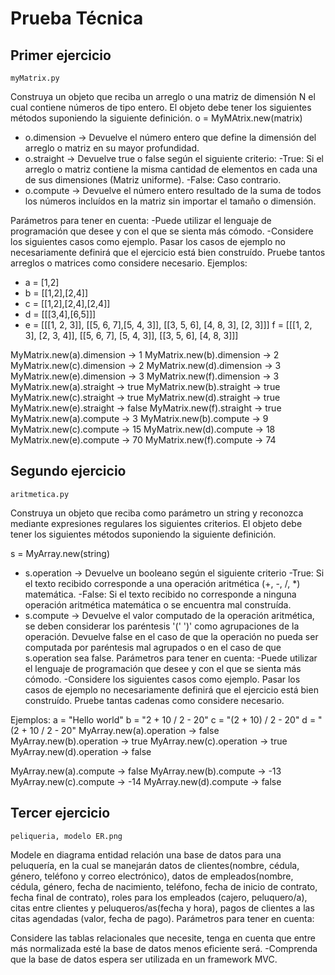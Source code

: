 # Prueba Técnica

## Primer ejercicio
 `myMatrix.py`

Construya un objeto que reciba un arreglo o una matriz de dimensión N el cual contiene
números de tipo entero.
El objeto debe tener los siguientes métodos suponiendo la siguiente definición.
o = MyMAtrix.new(matrix)
- o.dimension -> Devuelve el número entero que define la dimensión del arreglo o
matriz en su mayor profundidad.
- o.straight -> Devuelve true o false según el siguiente criterio: -True: Si el arreglo o
matriz contiene la misma cantidad de elementos en cada una de sus dimensiones
(Matriz uniforme). -False: Caso contrario.
- o.compute -> Devuelve el número entero resultado de la suma de todos los números
incluídos en la matriz sin importar el tamaño o dimensión.

Parámetros para tener en cuenta: -Puede utilizar el lenguaje de programación que desee y con
el que se sienta más cómodo. -Considere los siguientes casos como ejemplo. Pasar los casos
de ejemplo no necesariamente definirá que el ejercicio está bien construído. Pruebe tantos
arreglos o matrices como considere necesario.
Ejemplos: 
- a = [1,2] 
- b = [[1,2],[2,4]] 
- c = [[1,2],[2,4],[2,4]] 
- d = [[[3,4],[6,5]]] 
- e = [[[1, 2, 3]], [[5, 6, 7],[5, 4, 3]], [[3, 5, 6], [4, 8, 3], [2, 3]]] f = [[[1, 2, 3], [2, 3, 4]], [[5, 6, 7], [5, 4, 3]], [[3, 5, 6], [4, 8, 3]]]


MyMatrix.new(a).dimension -> 1
MyMatrix.new(b).dimension -> 2
MyMatrix.new(c).dimension -> 2
MyMatrix.new(d).dimension -> 3
MyMatrix.new(e).dimension -> 3
MyMatrix.new(f).dimension -> 3
MyMatrix.new(a).straight -> true
MyMatrix.new(b).straight -> true
MyMatrix.new(c).straight -> true
MyMatrix.new(d).straight -> true
MyMatrix.new(e).straight -> false
MyMatrix.new(f).straight -> true
MyMatrix.new(a).compute -> 3
MyMatrix.new(b).compute -> 9
MyMatrix.new(c).compute -> 15
MyMatrix.new(d).compute -> 18
MyMatrix.new(e).compute -> 70
MyMatrix.new(f).compute -> 74

## Segundo ejercicio

`aritmetica.py`

Construya un objeto que reciba como parámetro un string y reconozca mediante expresiones
regulares los siguientes criterios.
El objeto debe tener los siguientes métodos suponiendo la siguiente definición.

s = MyArray.new(string)
- s.operation -> Devuelve un booleano según el siguiente criterio -True: Si el texto
recibido corresponde a una operación aritmética (+, -, /, *) matemática. -False: Si el
texto recibido no corresponde a ninguna operación aritmética matemática o se
encuentra mal construída.
- s.compute -> Devuelve el valor computado de la operación aritmética, se deben
considerar los paréntesis '(' ')' como agrupaciones de la operación. Devuelve false en el
caso de que la operación no pueda ser computada por paréntesis mal agrupados o en
el caso de que s.operation sea false.
Parámetros para tener en cuenta: -Puede utilizar el lenguaje de programación que desee y con
el que se sienta más cómodo. -Considere los siguientes casos como ejemplo. Pasar los casos
de ejemplo no necesariamente definirá que el ejercicio está bien construído. Pruebe tantas
cadenas como considere necesario.

Ejemplos: a = "Hello world" b = "2 + 10 / 2 - 20" c = "(2 + 10) / 2 - 20" d = "(2 + 10 / 2 - 20"
MyArray.new(a).operation -> false
MyArray.new(b).operation -> true
MyArray.new(c).operation -> true
MyArray.new(d).operation -> false

MyArray.new(a).compute -> false
MyArray.new(b).compute -> -13
MyArray.new(c).compute -> -14
MyArray.new(d).compute -> false

## Tercer ejercicio 
`peliqueria, modelo ER.png`

Modele en diagrama entidad relación una base de datos para una peluquería, en la cual se
manejarán datos de clientes(nombre, cédula, género, teléfono y correo electrónico), datos de
empleados(nombre, cédula, género, fecha de nacimiento, teléfono, fecha de inicio de contrato,
fecha final de contrato), roles para los empleados (cajero, peluquero/a), citas entre clientes y
peluqueros/as(fecha y hora), pagos de clientes a las citas agendadas (valor, fecha de pago).
Parámetros para tener en cuenta: 


Considere las tablas relacionales que necesite, tenga en cuenta que entre más
normalizada esté la base de datos menos eficiente será. -Comprenda que la base de
datos espera ser utilizada en un framework MVC.